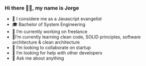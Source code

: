 ### Hi there 👋🏽, my name is Jorge
- 🕌 I considere me as a Javascript evangelist
- 🎓 Bachelor of System Engineering
- 🔭 I’m currently working on freelance
- 🌱I’m currently learning clean code, SOLID principles, software architecture & clean architecture
- 👯 I’m looking to collaborate on startup
- 🤔 I’m looking for help with other developers
- 💬 Ask me about anything
